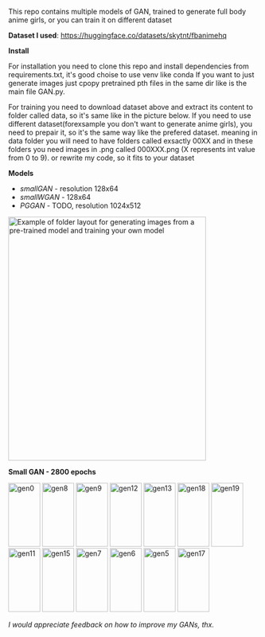 This repo contains multiple models of GAN, trained to generate full body anime girls, or you can train it on different dataset

**Dataset I used**: https://huggingface.co/datasets/skytnt/fbanimehq


**Install**

For installation you need to clone this repo and install dependencies from requirements.txt, it's good choise to use venv like conda
If you want to just generate images just cpopy pretrained pth files in the same dir like is the main file GAN.py.

For training you need to download dataset above and extract its content to folder called data, so it's same like in the picture below.
If you need to use different dataset(forexsample you don't want to generate anime girls), you need to prepair it, so it's the same way like the prefered dataset.
meaning in data folder you will need to have folders called exsactly 00XX and in these folders you need images in .png called 000XXX.png (X represents int value from 0 to 9).
or rewrite my code, so it fits to your dataset

**Models**
- *smallGAN* - resolution 128x64
- *smallWGAN* - 128x64
- *PGGAN* - TODO, resolution 1024x512

<img width="397" height="490" alt="Example of folder layout for generating images from a pre-trained model and training your own model" src="https://github.com/user-attachments/assets/06d8a40e-814f-4be7-94c5-fd32155398b8" />


**Small GAN - 2800 epochs**

<img width="64" height="128" alt="gen0" src="https://github.com/user-attachments/assets/78b8ddc1-158f-4e1a-a675-f4fac3cc9e7d" />
<img width="64" height="128" alt="gen8" src="https://github.com/user-attachments/assets/0291490b-cec6-4dda-b243-3dd93d5754f9" />
<img width="64" height="128" alt="gen9" src="https://github.com/user-attachments/assets/3cd80df7-ba6c-4c01-a5ae-82aab2633024" />
<img width="64" height="128" alt="gen12" src="https://github.com/user-attachments/assets/ec7495a0-f05f-40d6-9c3a-9ad6bf519e0d" />
<img width="64" height="128" alt="gen13" src="https://github.com/user-attachments/assets/14a5890c-4f19-45b7-b488-1bd5b016ed46" />
<img width="64" height="128" alt="gen18" src="https://github.com/user-attachments/assets/22b34738-0093-495b-9b28-9313d805e9a9" />
<img width="64" height="128" alt="gen19" src="https://github.com/user-attachments/assets/dce76114-129b-4476-8b0a-908c1d7316d6" />
<img width="64" height="128" alt="gen11" src="https://github.com/user-attachments/assets/866b4749-a42f-4411-abe6-154a327277ec" />
<img width="64" height="128" alt="gen15" src="https://github.com/user-attachments/assets/1d0f4447-9957-42e5-9129-a86bd31a6d5b" />
<img width="64" height="128" alt="gen7" src="https://github.com/user-attachments/assets/c3dca1f6-214a-4a0e-b310-f7e34867d083" />
<img width="64" height="128" alt="gen6" src="https://github.com/user-attachments/assets/53d2aea5-e8a1-48fc-82f6-7596a0af8ae5" />
<img width="64" height="128" alt="gen5" src="https://github.com/user-attachments/assets/a62aadfb-1961-4633-971b-0479ea2293a1" />
<img width="64" height="128" alt="gen17" src="https://github.com/user-attachments/assets/ece8968e-53bf-4221-ba0a-06e691ba7cde" />


*I would appreciate feedback on how to improve my GANs, thx.*
